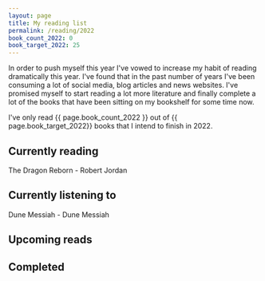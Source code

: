 ```yaml
---
layout: page
title: My reading list
permalink: /reading/2022
book_count_2022: 0
book_target_2022: 25
---
```


In order to push myself this year I've vowed to increase my habit of reading dramatically this year.  I've found that in the past number of years I've been consuming a lot of social media, blog articles and news websites.  I've promised myself to start reading a lot more literature and finally complete a lot of the books that have been sitting on my bookshelf for some time now.


I've only read {{ page.book_count_2022 }} out of {{ page.book_target_2022}} books that I intend to finish in 2022.

## Currently reading
The Dragon Reborn - Robert Jordan

## Currently listening to
Dune Messiah - Dune Messiah


## Upcoming reads


## Completed
